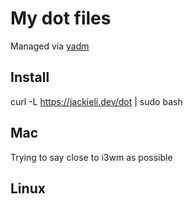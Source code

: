 # My dot files

Managed via [yadm]()

## Install

curl -L https://jackieli.dev/dot | sudo bash

## Mac

Trying to say close to i3wm as possible

## Linux
